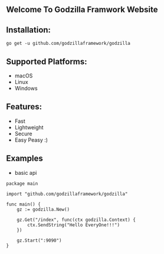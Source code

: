 ## Welcome To Godzilla Framwork Website

## Installation:
```
go get -u github.com/godzillaframework/godzilla
```

## Supported Platforms:
- macOS
- Linux
- Windows

## Features:
- Fast
- Lightweight
- Secure
- Easy Peasy :)

## Examples

- basic api
```golang
package main

import "github.com/godzillaframework/godzilla"

func main() {
	gz := godzilla.New()

	gz.Get("/index", func(ctx godzilla.Context) {
		ctx.SendString("Hello EveryOne!!!")
	})

	gz.Start(":9090")
}
```
